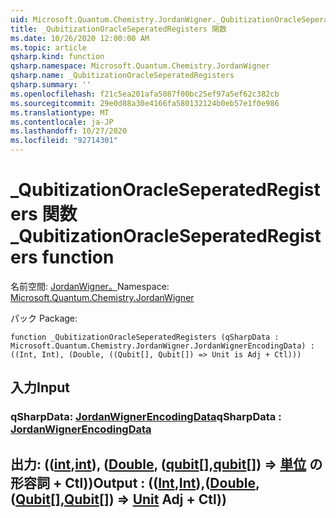```yaml
---
uid: Microsoft.Quantum.Chemistry.JordanWigner._QubitizationOracleSeperatedRegisters
title: _QubitizationOracleSeperatedRegisters 関数
ms.date: 10/26/2020 12:00:00 AM
ms.topic: article
qsharp.kind: function
qsharp.namespace: Microsoft.Quantum.Chemistry.JordanWigner
qsharp.name: _QubitizationOracleSeperatedRegisters
qsharp.summary: ''
ms.openlocfilehash: f21c5ea201afa5087f00bc25ef97a5ef62c382cb
ms.sourcegitcommit: 29e0d88a30e4166fa580132124b0eb57e1f0e986
ms.translationtype: MT
ms.contentlocale: ja-JP
ms.lasthandoff: 10/27/2020
ms.locfileid: "92714301"
---
```

# <a name="_qubitizationoracleseperatedregisters-function"></a><span data-ttu-id="d1535-102">_QubitizationOracleSeperatedRegisters 関数</span><span class="sxs-lookup"><span data-stu-id="d1535-102">_QubitizationOracleSeperatedRegisters function</span></span>

<span data-ttu-id="d1535-103">名前空間: [JordanWigner。](xref:Microsoft.Quantum.Chemistry.JordanWigner)</span><span class="sxs-lookup"><span data-stu-id="d1535-103">Namespace: [Microsoft.Quantum.Chemistry.JordanWigner](xref:Microsoft.Quantum.Chemistry.JordanWigner)</span></span>

<span data-ttu-id="d1535-104">パック [](https://nuget.org/packages/)</span><span class="sxs-lookup"><span data-stu-id="d1535-104">Package: [](https://nuget.org/packages/)</span></span>




```qsharp
function _QubitizationOracleSeperatedRegisters (qSharpData : Microsoft.Quantum.Chemistry.JordanWigner.JordanWignerEncodingData) : ((Int, Int), (Double, ((Qubit[], Qubit[]) => Unit is Adj + Ctl)))
```


## <a name="input"></a><span data-ttu-id="d1535-105">入力</span><span class="sxs-lookup"><span data-stu-id="d1535-105">Input</span></span>

### <a name="qsharpdata--jordanwignerencodingdata"></a><span data-ttu-id="d1535-106">qSharpData: [JordanWignerEncodingData](xref:Microsoft.Quantum.Chemistry.JordanWigner.JordanWignerEncodingData)</span><span class="sxs-lookup"><span data-stu-id="d1535-106">qSharpData : [JordanWignerEncodingData](xref:Microsoft.Quantum.Chemistry.JordanWigner.JordanWignerEncodingData)</span></span>





## <a name="output--intintdoublequbitqubit--unit-adj--ctl"></a><span data-ttu-id="d1535-107">出力: (([int](xref:microsoft.quantum.lang-ref.int),[int](xref:microsoft.quantum.lang-ref.int)), ([Double](xref:microsoft.quantum.lang-ref.double), ([qubit](xref:microsoft.quantum.lang-ref.qubit)[],[qubit](xref:microsoft.quantum.lang-ref.qubit)[]) => [単位](xref:microsoft.quantum.lang-ref.unit) の形容詞 + Ctl))</span><span class="sxs-lookup"><span data-stu-id="d1535-107">Output : (([Int](xref:microsoft.quantum.lang-ref.int),[Int](xref:microsoft.quantum.lang-ref.int)),([Double](xref:microsoft.quantum.lang-ref.double),([Qubit](xref:microsoft.quantum.lang-ref.qubit)[],[Qubit](xref:microsoft.quantum.lang-ref.qubit)[]) => [Unit](xref:microsoft.quantum.lang-ref.unit) Adj + Ctl))</span></span>

